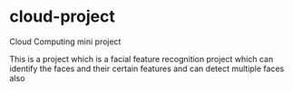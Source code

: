# cloud-project
Cloud Computing mini project

This is a project which is a facial feature recognition project which can identify the faces and their certain features and can detect multiple faces also
